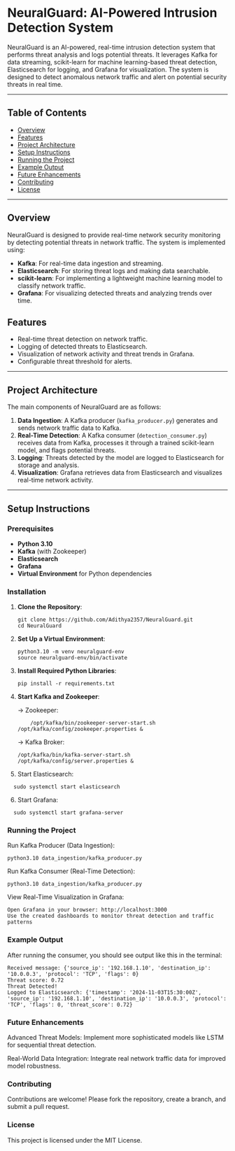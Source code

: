 # NeuralGuard: AI-Powered Intrusion Detection System

NeuralGuard is an AI-powered, real-time intrusion detection system that performs threat analysis and logs potential threats. It leverages Kafka for data streaming, scikit-learn for machine learning-based threat detection, Elasticsearch for logging, and Grafana for visualization. The system is designed to detect anomalous network traffic and alert on potential security threats in real time.

---

## Table of Contents

- [Overview](#overview)
- [Features](#features)
- [Project Architecture](#project-architecture)
- [Setup Instructions](#setup-instructions)
- [Running the Project](#running-the-project)
- [Example Output](#example-output)
- [Future Enhancements](#future-enhancements)
- [Contributing](#contributing)
- [License](#license)

---

## Overview

NeuralGuard is designed to provide real-time network security monitoring by detecting potential threats in network traffic. The system is implemented using:

- **Kafka**: For real-time data ingestion and streaming.
- **Elasticsearch**: For storing threat logs and making data searchable.
- **scikit-learn**: For implementing a lightweight machine learning model to classify network traffic.
- **Grafana**: For visualizing detected threats and analyzing trends over time.

## Features

- Real-time threat detection on network traffic.
- Logging of detected threats to Elasticsearch.
- Visualization of network activity and threat trends in Grafana.
- Configurable threat threshold for alerts.

---

## Project Architecture

The main components of NeuralGuard are as follows:

1. **Data Ingestion**: A Kafka producer (`kafka_producer.py`) generates and sends network traffic data to Kafka.
2. **Real-Time Detection**: A Kafka consumer (`detection_consumer.py`) receives data from Kafka, processes it through a trained scikit-learn model, and flags potential threats.
3. **Logging**: Threats detected by the model are logged to Elasticsearch for storage and analysis.
4. **Visualization**: Grafana retrieves data from Elasticsearch and visualizes real-time network activity.

---

## Setup Instructions

### Prerequisites

- **Python 3.10**
- **Kafka** (with Zookeeper)
- **Elasticsearch**
- **Grafana**
- **Virtual Environment** for Python dependencies

### Installation

1. **Clone the Repository**:
   
   ```
   git clone https://github.com/Adithya2357/NeuralGuard.git
   cd NeuralGuard
   
   ```
2. **Set Up a Virtual Environment**:
   
   ```
   python3.10 -m venv neuralguard-env
   source neuralguard-env/bin/activate

   ```
3. **Install Required Python Libraries**:
   
   ```
   pip install -r requirements.txt
4. **Start Kafka and Zookeeper**:
   
   -> Zookeeper:
   
   ```
       /opt/kafka/bin/zookeeper-server-start.sh /opt/kafka/config/zookeeper.properties &
   
   ```
   -> Kafka Broker:
   
   ```
   /opt/kafka/bin/kafka-server-start.sh /opt/kafka/config/server.properties &
   
   ```
 5. Start Elasticsearch:
    
   ```
     sudo systemctl start elasticsearch

   ```
 6. Start Grafana:
    
   ```
     sudo systemctl start grafana-server

   ```

 ### Running the Project
 

   Run Kafka Producer (Data Ingestion):
   
    
    python3.10 data_ingestion/kafka_producer.py
    

   Run Kafka Consumer (Real-Time Detection):
   

    python3.10 data_ingestion/kafka_producer.py
    

   View Real-Time Visualization in Grafana:
   

    Open Grafana in your browser: http://localhost:3000
    Use the created dashboards to monitor threat detection and traffic patterns
    

### Example Output


  After running the consumer, you should see output like this in the terminal:
  

    Received message: {'source_ip': '192.168.1.10', 'destination_ip': '10.0.0.3', 'protocol': 'TCP', 'flags': 0}
    Threat score: 0.72
    Threat Detected!
    Logged to Elasticsearch: {'timestamp': '2024-11-03T15:30:00Z', 'source_ip': '192.168.1.10', 'destination_ip': '10.0.0.3', 'protocol': 'TCP', 'flags': 0, 'threat_score': 0.72}


### Future Enhancements


  Advanced Threat Models: Implement more sophisticated models like LSTM for sequential threat detection.
  
  Real-World Data Integration: Integrate real network traffic data for improved model robustness.
  
  
### Contributing


  Contributions are welcome! Please fork the repository, create a branch, and submit a pull request.
  

### License

  This project is licensed under the MIT License. 


   

